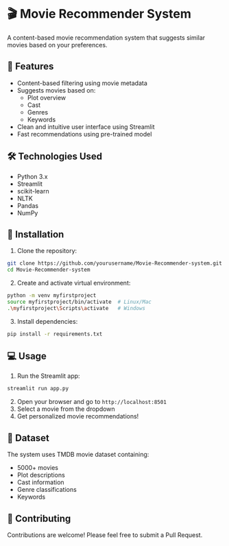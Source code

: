 # 🎬 Movie Recommender System

A content-based movie recommendation system that suggests similar movies based on your preferences.

## 🌟 Features

- Content-based filtering using movie metadata
- Suggests movies based on:
  - Plot overview
  - Cast
  - Genres
  - Keywords
- Clean and intuitive user interface using Streamlit
- Fast recommendations using pre-trained model

## 🛠️ Technologies Used

- Python 3.x
- Streamlit
- scikit-learn
- NLTK
- Pandas
- NumPy

## 🚀 Installation

1. Clone the repository:

```bash
git clone https://github.com/yourusername/Movie-Recommender-system.git
cd Movie-Recommender-system
```

2. Create and activate virtual environment:

```bash
python -m venv myfirstproject
source myfirstproject/bin/activate  # Linux/Mac
.\myfirstproject\Scripts\activate   # Windows
```

3. Install dependencies:

```bash
pip install -r requirements.txt
```

## 💻 Usage

1. Run the Streamlit app:

```bash
streamlit run app.py
```

2. Open your browser and go to `http://localhost:8501`
3. Select a movie from the dropdown
4. Get personalized movie recommendations!

## 📝 Dataset

The system uses TMDB movie dataset containing:

- 5000+ movies
- Plot descriptions
- Cast information
- Genre classifications
- Keywords

## 🤝 Contributing

Contributions are welcome! Please feel free to submit a Pull Request.
